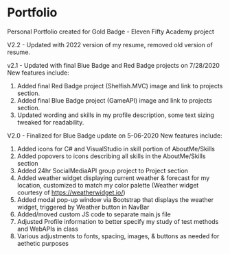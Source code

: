 # Portfolio
Personal Portfolio created for Gold Badge - Eleven Fifty Academy project

V2.2 - Updated with 2022 version of my resume, removed old version of resume. 

v2.1 - Updated with final Blue Badge and Red Badge projects on 7/28/2020
New features include:
1. Added final Red Badge project (Shelfish.MVC) image and link to projects section.
2. Added final Blue Badge project (GameAPI) image and link to projects section.
3. Updated wording and skills in my profile description, some text sizing tweaked for readability.


V2.0 - Finalized for Blue Badge update on 5-06-2020
New features include: 
1. Added icons for C# and VisualStudio in skill portion of AboutMe/Skills 
2. Added popovers to icons describing all skills in the AboutMe/Skills section 
3. Added 24hr SocialMediaAPI group project to Project section 
4. Added weather widget displaying current weather & forecast for my location, customized to match my color palette 
(Weather widget courtesy of https://weatherwidget.io/) 
5. Added modal pop-up window via Bootstrap that displays the weather widget, triggered by Weather button in NavBar 
6. Added/moved custom JS code to separate main.js file 
7. Adjusted Profile information to better specify my study of test methods and WebAPIs in class 
8. Various adjustments to fonts, spacing, images, & buttons as needed for aethetic purposes 
